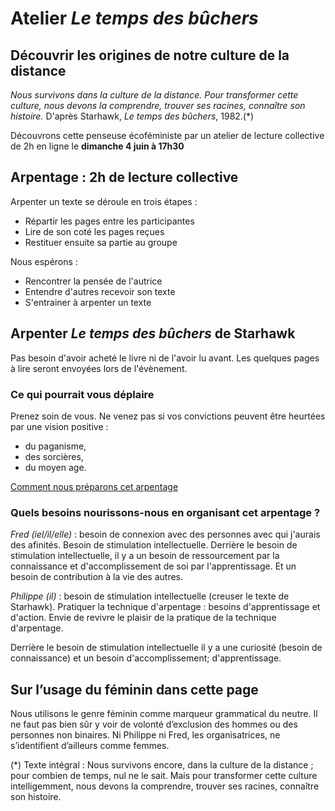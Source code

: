 # Atelier _Le temps des bûchers_

## Découvrir les origines de notre culture de la distance

_Nous survivons dans la culture de la distance. Pour transformer cette culture, nous devons la comprendre, trouver ses racines, connaître son histoire._ D'après Starhawk, _Le temps des bûchers_, 1982.(*)

Découvrons cette penseuse écoféministe par un atelier de lecture collective de 2h en ligne le **dimanche 4 juin à 17h30**

## Arpentage : 2h de lecture collective
Arpenter un texte se déroule en trois étapes :
* Répartir les pages entre les participantes
* Lire de son coté les pages reçues
* Restituer ensuite sa partie au groupe

Nous espérons :
* Rencontrer la pensée de l'autrice
* Entendre d'autres recevoir son texte
* S'entrainer à arpenter un texte

## Arpenter _Le temps des bûchers_ de Starhawk

Pas besoin d'avoir acheté le livre ni de l'avoir lu avant. Les quelques pages à lire seront envoyées lors de l'évènement.

### Ce qui pourrait vous déplaire
Prenez soin de vous. Ne venez pas si vos convictions peuvent être heurtées par une vision positive :
* du paganisme,
* des sorcières,
* du moyen age.

[Comment nous préparons cet arpentage](préparation-le-temps-des-bûchers.md)

### Quels besoins nourissons-nous en organisant cet arpentage ?

_Fred (iel/il/elle)_ : besoin de connexion avec des personnes avec qui j'aurais des afinités.
Besoin de stimulation intellectuelle.
Derrière le besoin de stimulation intellectuelle, il y a un besoin de ressourcement par la connaissance et d'accomplissement de soi par l'apprentissage. Et un besoin de contribution à la vie des autres.

_Philippe (il)_ : besoin de stimulation intellectuelle (creuser le texte de Starhawk).
Pratiquer la technique d'arpentage : besoins d'apprentissage et d'action. Envie de revivre le plaisir de la pratique de la technique d'arpentage.

Derrière le besoin de stimulation intellectuelle il y a une curiosité (besoin de connaissance) et un besoin d'accomplissement; d'apprentissage.

## Sur l’usage du féminin dans cette page

Nous utilisons le genre féminin comme marqueur grammatical du neutre.
Il ne faut pas bien sûr y voir de volonté d’exclusion des hommes ou des personnes non binaires.
Ni Philippe ni Fred, les organisatrices, ne s’identifient d’ailleurs comme femmes.

(*) Texte intégral : Nous survivons encore, dans la culture de la distance ; pour combien de temps, nul ne le sait. Mais pour transformer cette culture intelligemment, nous devons la comprendre, trouver ses racines, connaître son histoire.
